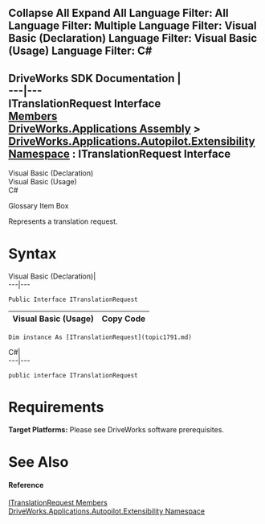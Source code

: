 Collapse All Expand All Language Filter: All  Language Filter: Multiple  Language Filter: Visual Basic (Declaration) Language Filter: Visual Basic (Usage) Language Filter: C#  
---  
DriveWorks SDK Documentation  |   
---|---  
ITranslationRequest Interface   
[Members](topic1792.md)   
[DriveWorks.Applications Assembly](topic13.md) > [DriveWorks.Applications.Autopilot.Extensibility Namespace](topic1633.md) : ITranslationRequest Interface  
---  
  
Visual Basic (Declaration)    
Visual Basic (Usage)    
C# 

Glossary Item Box

Represents a translation request. 

# Syntax

Visual Basic (Declaration)|   
---|---  
      
    
    Public Interface ITranslationRequest   
  
Visual Basic (Usage)| Copy Code  
---|---  
      
    
    Dim instance As [ITranslationRequest](topic1791.md)  
  
C#|   
---|---  
      
    
    public interface ITranslationRequest   
  
# Requirements

**Target Platforms:** Please see DriveWorks software prerequisites.

# See Also

#### Reference

[ITranslationRequest Members](topic1792.md)   
[DriveWorks.Applications.Autopilot.Extensibility Namespace](topic1633.md)


